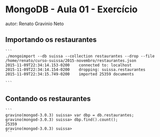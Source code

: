 # MongoDB - Aula 01 - Exercício
autor: Renato Gravinio Neto

## Importando os restaurantes

    ```
	./mongoimport --db suissa --collection restaurantes --drop --file /home/renato/curso-suissa/2015-novembro/restaurantes.json 
	2015-11-09T22:34:14.153-0200	connected to: localhost
	2015-11-09T22:34:14.154-0200	dropping: suissa.restaurantes
	2015-11-09T22:34:15.749-0200	imported 25359 documents
	 
    ```

## Contando os restaurantes

    ```
	gravino(mongod-3.0.3) suissa> var dbp = db.restaurantes;
	gravino(mongod-3.0.3) suissa> dbp.find().count();
	25359
	gravino(mongod-3.0.3) suissa> 
    ```
